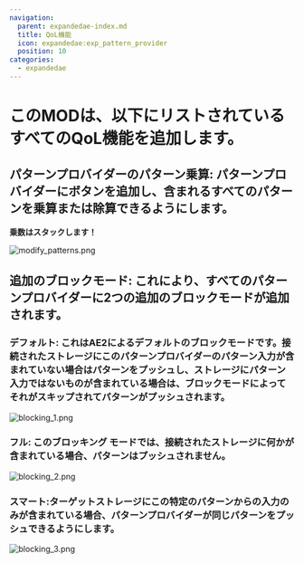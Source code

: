 ```yaml
---
navigation:
  parent: expandedae-index.md
  title: QoL機能
  icon: expandedae:exp_pattern_provider
  position: 10
categories:
  - expandedae
---
```


# このMODは、以下にリストされているすべてのQoL機能を追加します。
## パターンプロバイダーのパターン乗算: パターンプロバイダーにボタンを追加し、含まれるすべてのパターンを乗算または除算できるようにします。
__乗数はスタックします！__

![modify_patterns.png](assets/modify_patterns.png)
## 追加のブロックモード: これにより、すべてのパターンプロバイダーに2つの追加のブロックモードが追加されます。
### デフォルト: これはAE2によるデフォルトのブロックモードです。接続されたストレージにこのパターンプロバイダーのパターン入力が含まれていない場合はパターンをプッシュし、ストレージにパターン入力ではないものが含まれている場合は、ブロックモードによってそれがスキップされてパターンがプッシュされます。
    
![blocking_1.png](assets/blocking/blocking_1.png)

### フル: このブロッキング モードでは、接続されたストレージに何かが含まれている場合、パターンはプッシュされません。 
    
![blocking_2.png](assets/blocking/blocking_2.png)

### スマート:ターゲットストレージにこの特定のパターンからの入力のみが含まれている場合、パターンプロバイダーが同じパターンをプッシュできるようにします。

![blocking_3.png](assets/blocking/blocking_3.png)